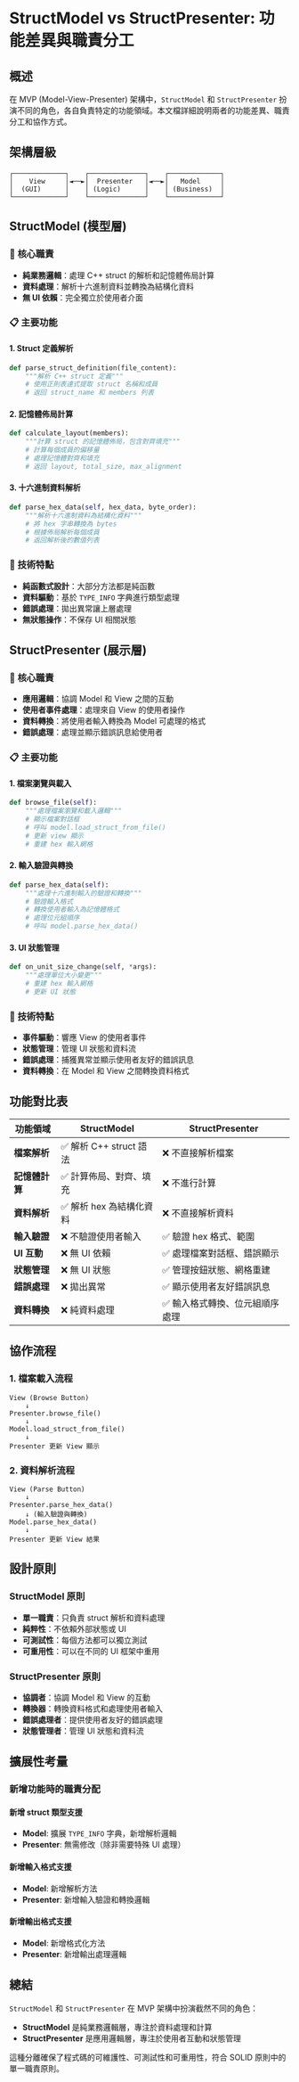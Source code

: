 # StructModel vs StructPresenter: 功能差異與職責分工

## 概述

在 MVP (Model-View-Presenter) 架構中，`StructModel` 和 `StructPresenter` 扮演不同的角色，各自負責特定的功能領域。本文檔詳細說明兩者的功能差異、職責分工和協作方式。

## 架構層級

```
┌─────────────┐    ┌──────────────┐    ┌─────────────┐
│    View     │◄──►│  Presenter   │◄──►│   Model     │
│  (GUI)      │    │ (Logic)      │    │ (Business)  │
└─────────────┘    └──────────────┘    └─────────────┘
```

## StructModel (模型層)

### 🎯 **核心職責**
- **純業務邏輯**：處理 C++ struct 的解析和記憶體佈局計算
- **資料處理**：解析十六進制資料並轉換為結構化資料
- **無 UI 依賴**：完全獨立於使用者介面

### 📋 **主要功能**

#### 1. **Struct 定義解析**
```python
def parse_struct_definition(file_content):
    """解析 C++ struct 定義"""
    # 使用正則表達式提取 struct 名稱和成員
    # 返回 struct_name 和 members 列表
```

#### 2. **記憶體佈局計算**
```python
def calculate_layout(members):
    """計算 struct 的記憶體佈局，包含對齊填充"""
    # 計算每個成員的偏移量
    # 處理記憶體對齊和填充
    # 返回 layout, total_size, max_alignment
```

#### 3. **十六進制資料解析**
```python
def parse_hex_data(self, hex_data, byte_order):
    """解析十六進制資料為結構化資料"""
    # 將 hex 字串轉換為 bytes
    # 根據佈局解析每個成員
    # 返回解析後的數值列表
```

### 🔧 **技術特點**
- **純函數式設計**：大部分方法都是純函數
- **資料驅動**：基於 `TYPE_INFO` 字典進行類型處理
- **錯誤處理**：拋出異常讓上層處理
- **無狀態操作**：不保存 UI 相關狀態

## StructPresenter (展示層)

### 🎯 **核心職責**
- **應用邏輯**：協調 Model 和 View 之間的互動
- **使用者事件處理**：處理來自 View 的使用者操作
- **資料轉換**：將使用者輸入轉換為 Model 可處理的格式
- **錯誤處理**：處理並顯示錯誤訊息給使用者

### 📋 **主要功能**

#### 1. **檔案瀏覽與載入**
```python
def browse_file(self):
    """處理檔案瀏覽和載入邏輯"""
    # 顯示檔案對話框
    # 呼叫 model.load_struct_from_file()
    # 更新 view 顯示
    # 重建 hex 輸入網格
```

#### 2. **輸入驗證與轉換**
```python
def parse_hex_data(self):
    """處理十六進制輸入的驗證和轉換"""
    # 驗證輸入格式
    # 轉換使用者輸入為記憶體格式
    # 處理位元組順序
    # 呼叫 model.parse_hex_data()
```

#### 3. **UI 狀態管理**
```python
def on_unit_size_change(self, *args):
    """處理單位大小變更"""
    # 重建 hex 輸入網格
    # 更新 UI 狀態
```

### 🔧 **技術特點**
- **事件驅動**：響應 View 的使用者事件
- **狀態管理**：管理 UI 狀態和資料流
- **錯誤處理**：捕獲異常並顯示使用者友好的錯誤訊息
- **資料轉換**：在 Model 和 View 之間轉換資料格式

## 功能對比表

| 功能領域 | StructModel | StructPresenter |
|---------|-------------|-----------------|
| **檔案解析** | ✅ 解析 C++ struct 語法 | ❌ 不直接解析檔案 |
| **記憶體計算** | ✅ 計算佈局、對齊、填充 | ❌ 不進行計算 |
| **資料解析** | ✅ 解析 hex 為結構化資料 | ❌ 不直接解析資料 |
| **輸入驗證** | ❌ 不驗證使用者輸入 | ✅ 驗證 hex 格式、範圍 |
| **UI 互動** | ❌ 無 UI 依賴 | ✅ 處理檔案對話框、錯誤顯示 |
| **狀態管理** | ❌ 無 UI 狀態 | ✅ 管理按鈕狀態、網格重建 |
| **錯誤處理** | ❌ 拋出異常 | ✅ 顯示使用者友好錯誤訊息 |
| **資料轉換** | ❌ 純資料處理 | ✅ 輸入格式轉換、位元組順序處理 |

## 協作流程

### 1. **檔案載入流程**
```
View (Browse Button) 
    ↓
Presenter.browse_file()
    ↓
Model.load_struct_from_file()
    ↓
Presenter 更新 View 顯示
```

### 2. **資料解析流程**
```
View (Parse Button)
    ↓
Presenter.parse_hex_data()
    ↓ (輸入驗證與轉換)
Model.parse_hex_data()
    ↓
Presenter 更新 View 結果
```

## 設計原則

### StructModel 原則
- **單一職責**：只負責 struct 解析和資料處理
- **純粹性**：不依賴外部狀態或 UI
- **可測試性**：每個方法都可以獨立測試
- **可重用性**：可以在不同的 UI 框架中重用

### StructPresenter 原則
- **協調者**：協調 Model 和 View 的互動
- **轉換器**：轉換資料格式和處理使用者輸入
- **錯誤處理者**：提供使用者友好的錯誤處理
- **狀態管理者**：管理 UI 狀態和資料流

## 擴展性考量

### 新增功能時的職責分配

#### 新增 struct 類型支援
- **Model**: 擴展 `TYPE_INFO` 字典，新增解析邏輯
- **Presenter**: 無需修改（除非需要特殊 UI 處理）

#### 新增輸入格式支援
- **Model**: 新增解析方法
- **Presenter**: 新增輸入驗證和轉換邏輯

#### 新增輸出格式支援
- **Model**: 新增格式化方法
- **Presenter**: 新增輸出處理邏輯

## 總結

`StructModel` 和 `StructPresenter` 在 MVP 架構中扮演截然不同的角色：

- **StructModel** 是純業務邏輯層，專注於資料處理和計算
- **StructPresenter** 是應用邏輯層，專注於使用者互動和狀態管理

這種分離確保了程式碼的可維護性、可測試性和可重用性，符合 SOLID 原則中的單一職責原則。 